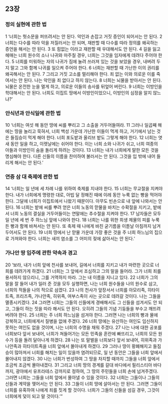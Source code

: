 ## 23장
### 정의 실현에 관한 법
1 ‘너희는 헛소문을 퍼뜨려서는 안 된다. 악인과 손잡고 거짓 증인이 되어서는 안 된다.
2 너희는 다수를 따라 악을 저질러서는 안 되며, 재판할 때 다수를 따라 정의를 왜곡하는 증언을 해서는 안 된다.
3 또 힘없는 이라고 재판할 때 우대해서도 안 된다.
4 길을 잃고 헤매는 너희 원수의 소나 나귀와 마주칠 경우, 너희는 그것을 임자에게 데려다 주어야 한다.
5 너희를 미워하는 자의 나귀가 짐에 눌려 쓰러져 있는 것을 보았을 경우, 내버려 두지 말고 그와 함께 나귀를 일으켜 주어야 한다.
6 너희는 재판할 때 가난한 이의 권리를 왜곡해서는 안 된다.
7 그리고 거짓 고소를 멀리해야 한다. 죄 없는 이와 의로운 이를 죽여서는 안 된다. 나는 악인을 죄 없다고 하지 않는다.
8 너희는 뇌물을 받아서는 안 된다. 뇌물은 온전한 눈을 멀게 하고, 의로운 이들의 송사를 뒤엎어 버린다.
9 너희는 이방인을 학대해서는 안 된다. 너희도 이집트 땅에서 이방인이었으니, 이방인의 심정을 알지 않느냐?’
### 안식년과 안식일에 관한 법
10 ‘너희는 여섯 해 동안 땅에 씨를 뿌리고 그 소출을 거두어들여라.
11 그러나 일곱째 해에는 땅을 놀리고 묵혀서, 너희 백성 가운데 가난한 이들이 먹게 하고, 거기에서 남는 것은 들짐승이 먹게 해야 한다. 너희 포도밭과 올리브 밭도 그렇게 해야 한다.
12 너희는 엿새 동안 일을 하고, 이렛날에는 쉬어야 한다. 이는 너희 소와 나귀가 쉬고, 너희 여종의 아들과 이방인이 숨을 돌리게 하려는 것이다.
13 너희는 내가 너희에게 말한 모든 것을 명심해야 한다. 다른 신들의 이름을 찬미하여 불러서는 안 된다. 그것을 입 밖에 내어 들리게 해서는 안 된다.’
### 연중 삼 대 축제에 관한 법
14 ‘너희는 일 년에 세 차례 나를 위하여 축제를 지내야 한다.
15 너희는 무교절을 지켜야 한다. 내가 너희에게 명령한 대로, 아빕 달 정해진 때에 이레 동안 누룩 없는 빵을 먹어야 한다. 그달에 너희가 이집트에서 나왔기 때문이다. 아무도 빈손으로 내 앞에 나와서는 안 된다.
16 너희는 밭에 씨를 뿌려 얻은 너희 노동의 맏물을 바치는 수확절을 지키고, 밭에서 너희 노동의 결실을 거두어들이는 연말에는 추수절을 지켜야 한다.
17 남자들은 모두 일 년에 세 번 주 하느님 앞에 나와야 한다.
18 너희는 나를 위한 희생 제물의 피를 누룩 든 빵과 함께 바쳐서는 안 된다. 또 축제 때 나에게 바친 굳기름을 이튿날 아침까지 남겨 두어서도 안 된다.
19 너희 땅에서 난 맏물 가운데 가장 좋은 것을 주 너희 하느님의 집으로 가져와야 한다. 너희는 새끼 염소를 그 어미의 젖에 삶아서는 안 된다.’
### 가나안 땅 입주에 관한 약속과 경고
20 ‘보라, 내가 너희 앞에 천사를 보내어, 길에서 너희를 지키고 내가 마련한 곳으로 너희를 데려가게 하겠다.
21 너희는 그 앞에서 조심하고 그의 말을 들어라. 그가 너희 죄를 용서하지 않으리니, 그를 거역하지 마라. 그는 내 이름을 지니고 있다.
22 너희가 그의 말을 잘 들어 내가 일러 준 것을 모두 실행하면, 나는 너희 원수들을 나의 원수로 삼고, 너희의 적들을 나의 적으로 삼겠다.
23 나의 천사가 앞장서서 너희를 아모리족, 히타이트족, 프리즈족, 가나안족, 히위족, 여부스족이 사는 곳으로 데려갈 것이다. 나는 그들을 멸종시키겠다.
24 그러면 너희는 그들의 신들에게 경배해서도 그 신들을 섬겨서도 안 되고, 그들이 하는 짓을 따라 해서도 안 된다. 오히려 그들의 기념 기둥들을 부수고 깨뜨려 버려야 한다.
25 너희는 주 너희 하느님을 섬겨야 한다. 그러면 나는 너희의 빵과 물에 강복하고, 너희에게서 질병을 없애 주겠다.
26 너희 땅에는 유산하는 여인도 임신하지 못하는 여인도 없을 것이며, 나는 너희의 수명을 채워 주겠다.
27 나는 나에 대한 공포를 너희보다 앞서 보내어, 너희가 쳐들어가는 모든 민족을 혼란에 빠뜨리고, 너희의 모든 원수가 등을 돌려 달아나게 하겠다.
28 나는 또 말벌을 너희보다 앞서 보내어, 히위족과 가나안족과 히타이트족을 너희 앞에서 몰아내게 하겠다.
29 그러나 땅이 황폐해지고 들짐승이 많아져서 너희를 해치는 일이 있을까 염려되므로, 일 년 동안은 그들을 너희 앞에서 몰아내지 않겠다.
30 나는 너희가 번성하여 그 땅을 차지할 때까지 그들을 너희 앞에서 조금씩 조금씩 몰아내겠다.
31 그리고 너희 땅의 경계를 갈대 바다에서 필리스티아 바다까지, 광야에서 유프라테스 강까지로 정하여, 그 땅의 주민들을 너희 손에 넘겨주겠다. 그러면 너희는 그들을 너희 앞에서 몰아낼 수 있을 것이다.
32 너희는 그들이나 그들의 신들과 계약을 맺어서는 안 된다.
33 그들이 너희 땅에 살아서는 안 된다. 그러면 그들이 너희를 유혹하여 나에게 죄를 짓게 할 것이다. 너희가 그들의 신들을 섬길 경우, 그것이 너희에게 덫이 되고 말 것이다.’”
